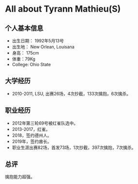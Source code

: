 # All about Tyrann Mathieu(S)


## 个人基本信息
- 出生日期： 1992年5月13号
- 出生地： New Orlean, Louisana
- 身高： 175cm
- 体重：79Kg
- College: Ohio State

## 大学经历
- 2010-2011, LSU, 出赛26场，4次抄截，133次擒抱，6次擒杀。

## 职业经历
- 2012年第三轮69号被红雀队选中。
- 2013-2017，红雀。
- 2018，签约德州人。
- 2019年，签约酋长。
- 职业生涯出赛82场，首发73场，1次抄截，397次擒抱，7次擒杀。

## 总评
擒抱能力超强。
